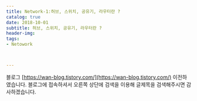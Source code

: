 ```yaml
---
title: Network-1:허브, 스위치, 공유기, 라우터란 ?
catalog: true
date: 2018-10-01
subtitle: 허브, 스위치, 공유기, 라우터란 ?
header-img:
tags:
- Netowork



---
```



블로그 [https://wan-blog.tistory.com/](https://wan-blog.tistory.com/) 이전하였습니다. 블로그에 접속하셔서 오른쪽 상단에 검색을 이용해 글제목을 검색해주시면 감사하겠습니다.
